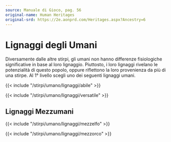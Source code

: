 ```yaml
---
source: Manuale di Gioco, pag. 56
original-name: Human Heritages
original-srd: https://2e.aonprd.com/Heritages.aspx?Ancestry=6
---
```


# Lignaggi degli Umani

Diversamente dalle altre stirpi, gli umani non hanno differenze fisiologiche
significative in base al loro lignaggio. Piuttosto, i loro lignaggi rivelano le
potenzialità di questo popolo, oppure riflettono la loro provenienza da più di
una stirpe. Al 1° livello scegli uno dei seguenti lignaggi umani.

{{< include "/stirpi/umano/lignaggi/abile" >}}

{{< include "/stirpi/umano/lignaggi/versatile" >}}

## Lignaggi Mezzumani

{{< include "/stirpi/umano/lignaggi/mezzelfo" >}}

{{< include "/stirpi/umano/lignaggi/mezzorco" >}}
